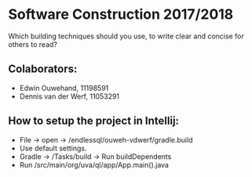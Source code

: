 # Software Construction 2017/2018
Which building techniques should you use, to write clear and concise for others to read?

## Colaborators:
* Edwin Ouwehand, 11198591
* Dennis van der Werf, 11053291

## How to setup the project in Intellij:
* File -> open -> /endlessql/ouweh-vdwerf/gradle.build
* Use default settings.
* Gradle -> /Tasks/build -> Run buildDependents
* Run /src/main/org/uva/ql/app/App.main().java